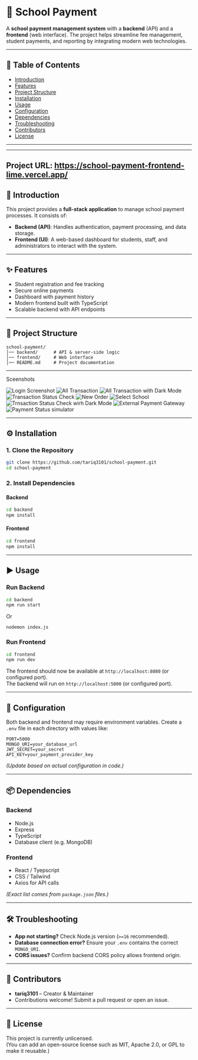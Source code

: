 # 📘 School Payment

A **school payment management system** with a **backend** (API) and a **frontend** (web interface). The project helps streamline fee management, student payments, and reporting by integrating modern web technologies.

---

## 📑 Table of Contents
- [Introduction](#-introduction)
- [Features](#-features)
- [Project Structure](#-project-structure)
- [Installation](#-installation)
- [Usage](#-usage)
- [Configuration](#-configuration)
- [Dependencies](#-dependencies)
- [Troubleshooting](#-troubleshooting)
- [Contributors](#-contributors)
- [License](#-license)

---

---
Project URL: https://school-payment-frontend-lime.vercel.app/
---

## 🚀 Introduction
This project provides a **full-stack application** to manage school payment processes. It consists of:
- **Backend (API)**: Handles authentication, payment processing, and data storage.
- **Frontend (UI)**: A web-based dashboard for students, staff, and administrators to interact with the system.

---

## ✨ Features
- Student registration and fee tracking
- Secure online payments
- Dashboard with payment history
- Modern frontend built with TypeScript
- Scalable backend with API endpoints

---

## 📂 Project Structure
```
school-payment/
│── backend/      # API & server-side logic
│── frontend/     # Web interface
│── README.md     # Project documentation
```

---
Sceenshots

![Login Screenshot](https://github.com/tariq3101/images/blob/main/Screenshot%202025-09-18%20001010.png?raw=true)
![All Transaction](https://github.com/tariq3101/images/blob/main/Screenshot%202025-09-18%20001123.png?raw=true)
![All Transaction with Dark Mode](https://github.com/tariq3101/images/blob/main/Screenshot%202025-09-18%20001137.png?raw=true)
![Transaction Status Check](https://github.com/tariq3101/images/blob/main/Screenshot%202025-09-18%20001203.png?raw=true)
![New Order](https://github.com/tariq3101/images/blob/main/Screenshot%202025-09-18%20001216.png?raw=true)
![Select School](https://github.com/tariq3101/images/blob/main/Screenshot%202025-09-18%20001234.png?raw=true)
![Trnsaction Status Check wirh Dark Mode](https://github.com/tariq3101/images/blob/main/Screenshot%202025-09-18%20001306.png?raw=true)
![External Payment Gateway](https://github.com/tariq3101/images/blob/main/Screenshot%202025-09-18%20001333.png?raw=true)
![Payment Status simulator](https://github.com/tariq3101/images/blob/main/Screenshot%202025-09-18%20001411.png?raw=true)

---

## ⚙️ Installation

### 1. Clone the Repository
```bash
git clone https://github.com/tariq3101/school-payment.git
cd school-payment
```

### 2. Install Dependencies

#### Backend
```bash
cd backend
npm install
```

#### Frontend
```bash
cd frontend
npm install
```

---

## ▶️ Usage

### Run Backend
```bash
cd backend
npm run start
```
Or
```
nodemon index.js
```

### Run Frontend
```bash
cd frontend
npm run dev
```

The frontend should now be available at `http://localhost:8080` (or configured port).  
The backend will run on `http://localhost:5000` (or configured port).

---

## 🔧 Configuration
Both backend and frontend may require environment variables. Create a `.env` file in each directory with values like:

```
PORT=5000
MONGO_URI=your_database_url
JWT_SECRET=your_secret
API_KEY=your_payment_provider_key
```

*(Update based on actual configuration in code.)*

---

## 📦 Dependencies

### Backend
- Node.js
- Express
- TypeScript
- Database client (e.g. MongoDB)

### Frontend
- React / Tyepscript
- CSS / Tailwind 
- Axios for API calls

*(Exact list comes from `package.json` files.)*

---

## 🛠 Troubleshooting
- **App not starting?** Check Node.js version (`>=16` recommended).
- **Database connection error?** Ensure your `.env` contains the correct `MONGO_URI`.
- **CORS issues?** Confirm backend CORS policy allows frontend origin.

---

## 👥 Contributors
- **tariq3101** – Creator & Maintainer  
- Contributions welcome! Submit a pull request or open an issue.

---

## 📜 License
This project is currently unlicensed.  
(You can add an open-source license such as MIT, Apache 2.0, or GPL to make it reusable.)
